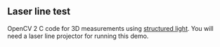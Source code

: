 ## Laser line test
OpenCV 2 C code for 3D measurements using [structured light](https://en.wikipedia.org/wiki/Structured-light_3D_scanner). You will need a laser line projector for running this demo.
